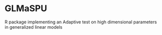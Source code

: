 # GLMaSPU
R package implementing an Adaptive test on high dimensional parameters in generalized linear models
